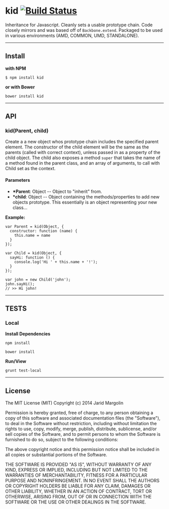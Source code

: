 kid [![Build Status](https://travis-ci.org/jaridmargolin/kid.png)](https://travis-ci.org/jaridmargolin/kid)
===


Inheritance for Javascript. Cleanly sets a usable prototype chain. Code closely mirrors and was based off of `Backbone.extend`. Packaged to be used in various environments (AMD, COMMON, UMD, STANDALONE).


---


## Install

**with NPM**

```
$ npm install kid
```

**or with Bower**

```
bower install kid
```


---


## API


### kid(Parent, child)

Create a a new object whos prototype chain includes the specified parent element. The constructor of the child element will be the same as the parents (called with correct context), unless passed in as a property of the child object. The child also exposes a method `super` that takes the name of a method found in the parent class, and an array of arguments, to call with Child set as the context.

#### Parameters

* **\*Parent**: Object -- Object to "inherit" from.
* **\*child**: Object -- Object containing the methods/properties to add new objects prototype. This essentially is an object representing your new class...

**Example:**

```
var Parent = kid(Object, {
  constructor: function (name) {
    this.name = name
  }
});

var Child = kid(Object, {
  sayHi: function () {
    console.log('Hi ' + this.name + '!');
  }
});

var john = new Child('john');
john.sayHi();
// >> Hi john!
```

---

## TESTS

### Local

**Install Dependencies**

```
npm install
```

```
bower install
```

**Run/View**

```
grunt test-local
```


---

## License

The MIT License (MIT) Copyright (c) 2014 Jarid Margolin

Permission is hereby granted, free of charge, to any person obtaining a copy of this software and associated documentation files (the "Software"), to deal in the Software without restriction, including without limitation the rights to use, copy, modify, merge, publish, distribute, sublicense, and/or sell copies of the Software, and to permit persons to whom the Software is furnished to do so, subject to the following conditions:

The above copyright notice and this permission notice shall be included in all copies or substantial portions of the Software.

THE SOFTWARE IS PROVIDED "AS IS", WITHOUT WARRANTY OF ANY KIND, EXPRESS OR IMPLIED, INCLUDING BUT NOT LIMITED TO THE WARRANTIES OF MERCHANTABILITY, FITNESS FOR A PARTICULAR PURPOSE AND NONINFRINGEMENT. IN NO EVENT SHALL THE AUTHORS OR COPYRIGHT HOLDERS BE LIABLE FOR ANY CLAIM, DAMAGES OR OTHER LIABILITY, WHETHER IN AN ACTION OF CONTRACT, TORT OR OTHERWISE, ARISING FROM, OUT OF OR IN CONNECTION WITH THE SOFTWARE OR THE USE OR OTHER DEALINGS IN THE SOFTWARE.